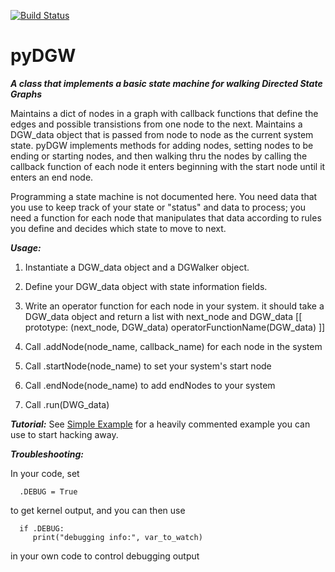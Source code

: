 [![Build Status](https://travis-ci.org/Sonophoto/pyDGW.svg?branch=master)](https://travis-ci.org/Sonophoto/pyDGW)

# pyDGW
***A class that implements a basic state machine for walking Directed State Graphs***

Maintains a dict of nodes in a graph with callback functions that define
the edges and possible transistions from one node to the next. Maintains a
DGW_data object that is passed from node to node as the current system state.
pyDGW implements methods for adding nodes, setting nodes to be ending or
starting nodes, and then walking thru the nodes by calling the callback
function of each node it enters beginning with the start node until it enters
an end node.

Programming a state machine is not documented here. You need data that you 
use to keep track of your state or "status" and data to process; you need a
function for each node that manipulates that data according to rules you
define and decides which state to move to next.

***Usage:***

1. Instantiate a DGW_data object and a DGWalker object.

2. Define your DGW_data object with state information fields.

3. Write an operator function for each node in your system.
      it should take a DGW_data object and return a list with next_node and DGW_data
      [[ prototype: (next_node, DGW_data) operatorFunctionName(DGW_data) ]]

4. Call .addNode(node_name, callback_name) for each node in the system

5. Call .startNode(node_name) to set your system's start node

6. Call .endNode(node_name) to add endNodes to your system

7. Call .run(DWG_data)

***Tutorial:***
See [Simple Example](https://github.com/Sonophoto/pyDGW/blob/master/SimpleExample.py)
for a heavily commented example you can use to start hacking away.

***Troubleshooting:***

In your code, set 

      .DEBUG = True 

to get kernel output, and you can then use

      if .DEBUG:
         print("debugging info:", var_to_watch)

in your own code to control debugging output
